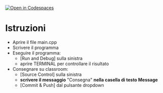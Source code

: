 [![Open in Codespaces](https://classroom.github.com/assets/launch-codespace-2972f46106e565e64193e422d61a12cf1da4916b45550586e14ef0a7c637dd04.svg)](https://classroom.github.com/open-in-codespaces?assignment_repo_id=16269553)
# Istruzioni
- Aprire il file main.cpp
- Scrivere il programma
- Eseguire il programma:
   - [Run and Debug] sulla sinistra
   - aprire TERMINAL per controllare il risultato
- Consegnare su classroom:
   - [Source Control] sulla sinistra
   - **scrivere il messaggio** "Consegna" **nella casella di testo Message**
   - [Commit & Push] dal pulsante dropdown

